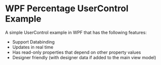 # WPF Percentage UserControl Example

A simple UserControl example in WPF that has the following features:
 - Support Databinding
 - Updates in real time
 - Has read-only properties that depend on other property values
 - Designer friendly (with designer data if added to the main view model)